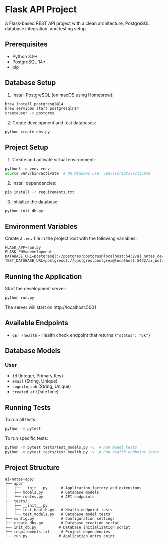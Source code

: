 # Flask API Project

A Flask-based REST API project with a clean architecture, PostgreSQL database integration, and testing setup.

## Prerequisites

- Python 3.9+
- PostgreSQL 14+
- pip

## Database Setup

1. Install PostgreSQL (on macOS using Homebrew):
```bash
brew install postgresql@14
brew services start postgresql@14
createuser -s postgres
```

2. Create development and test databases:
```bash
python create_dbs.py
```

## Project Setup

1. Create and activate virtual environment:
```bash
python3 -m venv venv
source venv/bin/activate  # On Windows use: venv\Scripts\activate
```

2. Install dependencies:
```bash
pip install -r requirements.txt
```

3. Initialize the database:
```bash
python init_db.py
```

## Environment Variables

Create a `.env` file in the project root with the following variables:
```
FLASK_APP=run.py
FLASK_ENV=development
DATABASE_URL=postgresql://postgres:postgres@localhost:5432/ai_notes_dev
TEST_DATABASE_URL=postgresql://postgres:postgres@localhost:5432/ai_notes_test
```

## Running the Application

Start the development server:
```bash
python run.py
```

The server will start on http://localhost:5001

## Available Endpoints

- `GET /health` - Health check endpoint that returns `{"status": "ok"}`

## Database Models

### User
- `id` (Integer, Primary Key)
- `email` (String, Unique)
- `cognito_sub` (String, Unique)
- `created_at` (DateTime)

## Running Tests

To run all tests:
```bash
python -m pytest
```

To run specific tests:
```bash
python -m pytest tests/test_models.py -v  # Run model tests
python -m pytest tests/test_health.py -v  # Run health endpoint tests
```

## Project Structure

```
ai-notes-app/
├── app/
│   ├── __init__.py      # Application factory and extensions
│   ├── models.py        # Database models
│   └── routes.py        # API endpoints
├── tests/
│   ├── __init__.py
│   ├── test_health.py   # Health endpoint tests
│   └── test_models.py   # Database model tests
├── config.py            # Configuration settings
├── create_dbs.py        # Database creation script
├── init_db.py          # Database initialization script
├── requirements.txt     # Project dependencies
└── run.py              # Application entry point
```
